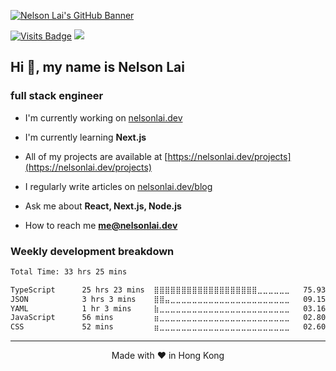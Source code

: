 [![Nelson Lai's GitHub Banner](https://nelsonlai.dev/og-image.png)](https://nelsonlai.link/s/portfolio)

<!-- Added base=23542 which is from my old username -->

[![Visits Badge](https://komarev.com/ghpvc/?username=nelsonlaidev&label=Profile%20views&color=red&style=for-the-badge&base=23542)](https://nelsonlai.dev)
[![](https://wakatime.com/badge/user/8747fe60-b1f6-4787-b726-bfea4896868a.svg?style=for-the-badge)](https://wakatime.com/@nelsonlaidev)

<h2>Hi 👋, my name is Nelson Lai</h2>
<h3>full stack engineer</h3>

- I'm currently working on [nelsonlai.dev](https://github.com/tszhong0411/nelsonlai.dev)

- I'm currently learning **Next.js**

- All of my projects are available at [https://nelsonlai.dev/projects](https://nelsonlai.dev/projects)

- I regularly write articles on [nelsonlai.dev/blog](https://nelsonlai.dev/blog)

- Ask me about **React, Next.js, Node.js**

- How to reach me **me@nelsonlai.dev**

### Weekly development breakdown

<!--START_SECTION:waka-->

```txt
Total Time: 33 hrs 25 mins

TypeScript      25 hrs 23 mins  ⣿⣿⣿⣿⣿⣿⣿⣿⣿⣿⣿⣿⣿⣿⣿⣿⣿⣿⣿⣀⣀⣀⣀⣀⣀   75.93 %
JSON            3 hrs 3 mins    ⣿⣿⣤⣀⣀⣀⣀⣀⣀⣀⣀⣀⣀⣀⣀⣀⣀⣀⣀⣀⣀⣀⣀⣀⣀   09.15 %
YAML            1 hr 3 mins     ⣷⣀⣀⣀⣀⣀⣀⣀⣀⣀⣀⣀⣀⣀⣀⣀⣀⣀⣀⣀⣀⣀⣀⣀⣀   03.16 %
JavaScript      56 mins         ⣶⣀⣀⣀⣀⣀⣀⣀⣀⣀⣀⣀⣀⣀⣀⣀⣀⣀⣀⣀⣀⣀⣀⣀⣀   02.80 %
CSS             52 mins         ⣶⣀⣀⣀⣀⣀⣀⣀⣀⣀⣀⣀⣀⣀⣀⣀⣀⣀⣀⣀⣀⣀⣀⣀⣀   02.60 %
```

<!--END_SECTION:waka-->

---

<p align="center">
Made with ❤️ in Hong Kong
</p>
